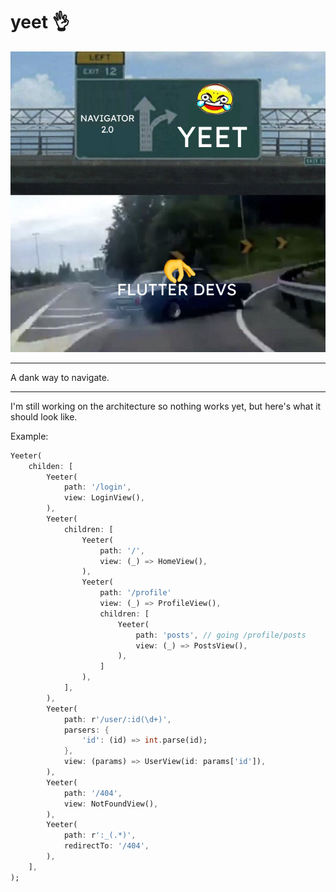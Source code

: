 # yeet 👌


<p align="center">
<img src="https://raw.githubusercontent.com/HosseinYousefi/yeet/master/yeet.png" alt="yeet" />
</p>

---

A dank way to navigate.

---

I'm still working on the architecture so nothing works yet, but here's what it should look like.

Example:

```dart
Yeeter(
    childen: [
        Yeeter(
            path: '/login',
            view: LoginView(),
        ),
        Yeeter(
            children: [
                Yeeter(
                    path: '/',
                    view: (_) => HomeView(),
                ),
                Yeeter(
                    path: '/profile'
                    view: (_) => ProfileView(),
                    children: [
                        Yeeter(
                            path: 'posts', // going /profile/posts
                            view: (_) => PostsView(),
                        ),
                    ]
                ),
            ],
        ),
        Yeeter(
            path: r'/user/:id(\d+)',
            parsers: {
                'id': (id) => int.parse(id);
            },
            view: (params) => UserView(id: params['id']),
        ),
        Yeeter(
            path: '/404',
            view: NotFoundView(),
        ),
        Yeeter(
            path: r':_(.*)',
            redirectTo: '/404',
        ),
    ],
);
```